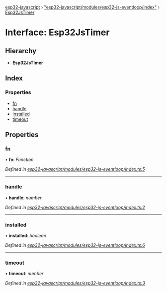 [esp32-javascript](../README.md) › ["esp32-javascript/modules/esp32-js-eventloop/index"](../modules/_esp32_javascript_modules_esp32_js_eventloop_index_.md) › [Esp32JsTimer](_esp32_javascript_modules_esp32_js_eventloop_index_.esp32jstimer.md)

# Interface: Esp32JsTimer

## Hierarchy

* **Esp32JsTimer**

## Index

### Properties

* [fn](_esp32_javascript_modules_esp32_js_eventloop_index_.esp32jstimer.md#fn)
* [handle](_esp32_javascript_modules_esp32_js_eventloop_index_.esp32jstimer.md#handle)
* [installed](_esp32_javascript_modules_esp32_js_eventloop_index_.esp32jstimer.md#installed)
* [timeout](_esp32_javascript_modules_esp32_js_eventloop_index_.esp32jstimer.md#timeout)

## Properties

###  fn

• **fn**: *Function*

*Defined in [esp32-javascript/modules/esp32-js-eventloop/index.ts:5](https://github.com/marcelkottmann/esp32-javascript/blob/e6e5921/components/esp32-javascript/modules/esp32-js-eventloop/index.ts#L5)*

___

###  handle

• **handle**: *number*

*Defined in [esp32-javascript/modules/esp32-js-eventloop/index.ts:2](https://github.com/marcelkottmann/esp32-javascript/blob/e6e5921/components/esp32-javascript/modules/esp32-js-eventloop/index.ts#L2)*

___

###  installed

• **installed**: *boolean*

*Defined in [esp32-javascript/modules/esp32-js-eventloop/index.ts:6](https://github.com/marcelkottmann/esp32-javascript/blob/e6e5921/components/esp32-javascript/modules/esp32-js-eventloop/index.ts#L6)*

___

###  timeout

• **timeout**: *number*

*Defined in [esp32-javascript/modules/esp32-js-eventloop/index.ts:3](https://github.com/marcelkottmann/esp32-javascript/blob/e6e5921/components/esp32-javascript/modules/esp32-js-eventloop/index.ts#L3)*
